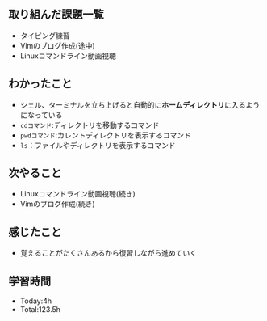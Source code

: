 ## 取り組んだ課題一覧
 - タイピング練習
 - Vimのブログ作成(途中)
 - Linuxコマンドライン動画視聴
 
## わかったこと
- シェル、ターミナルを立ち上げると自動的に**ホームディレクトリ**に入るようになっている
- `cdコマンド`:ディレクトリを移動するコマンド
- `pwdコマンド`:カレントディレクトリを表示するコマンド
- `ls`：ファイルやディレクトリを表示するコマンド

## 次やること
- Linuxコマンドライン動画視聴(続き)
- Vimのブログ作成(続き)

## 感じたこと
- 覚えることがたくさんあるから復習しながら進めていく

## 学習時間
- Today:4h
- Total:123.5h
